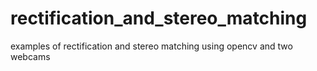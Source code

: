 # rectification_and_stereo_matching
examples of rectification and stereo matching using opencv and two webcams
